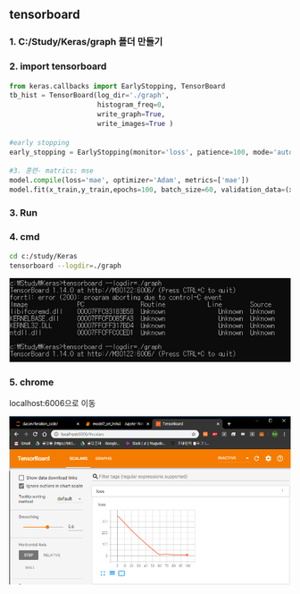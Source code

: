 ## tensorboard

### 1. C:/Study/Keras/graph 폴더 만들기



### 2. import tensorboard

```python
from keras.callbacks import EarlyStopping, TensorBoard
tb_hist = TensorBoard(log_dir='./graph',
                      histogram_freq=0,
                      write_graph=True,
                      write_images=True )

#early stopping
early_stopping = EarlyStopping(monitor='loss', patience=100, mode='auto') 

#3. 훈련- matrics: mse
model.compile(loss='mae', optimizer='Adam', metrics=['mae'])
model.fit(x_train,y_train,epochs=100, batch_size=60, validation_data=(x_val,y_val), callbacks=[early_stopping, tb_hist]) 
```



### 3. Run



### 4. cmd

```bash
cd c:/study/Keras
tensorboard --logdir=./graph
```



![image-20200131102123032](./image/image-20200131102123032.png) 



### 5. chrome

localhost:6006으로 이동

![image-20200131102257389](./image/image-20200131102257389.png)